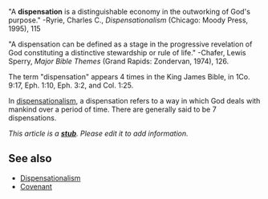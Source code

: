 "A **dispensation** is a distinguishable economy in the outworking
of God's purpose." -Ryrie, Charles C., *Dispensationalism*
(Chicago: Moody Press, 1995), 115

"A dispensation can be defined as a stage in the progressive
revelation of God constituting a distinctive stewardship or rule of
life." -Chafer, Lewis Sperry, *Major Bible Themes* (Grand Rapids:
Zondervan, 1974), 126.

The term "dispensation" appears 4 times in the King James Bible, in
1Co. 9:17, Eph. 1:10, Eph. 3:2, and Col. 1:25.

In [dispensationalism](Dispensationalism "Dispensationalism"), a
dispensation refers to a way in which God deals with mankind over a
period of time. There are generally said to be 7 dispensations.

*This article is a **[stub](http://www.theopedia.com/Category:Theopedia_stubs "Category:Theopedia stubs")**. Please edit it to add information.*
## See also

-   [Dispensationalism](Dispensationalism "Dispensationalism")
-   [Covenant](Covenant "Covenant")



